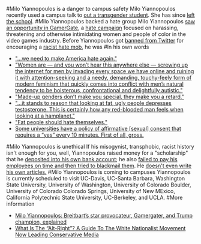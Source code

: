 #Milo Yiannopoulos is a danger to campus safety
Milo Yiannopoulos recently used a campus talk to [out a transgender student](http://nymag.com/thecut/2016/12/milo-yiannopoulos-harassed-a-trans-student-at-uw-milwaukee.html). She has since [left the school](http://www.themarysue.com/milo-yiannopoulos-university-apology/).
#Milo Yiannopoulos backed a hate group
Milo Yiannopoulos [saw an opportunity in GamerGate](http://www.salon.com/2014/10/28/gamergates_fickle_hero_the_dark_opportunism_of_breitbarts_milo_yiannopoulos/), a [hate campaign](http://www.bostonmagazine.com/news/article/2015/04/28/gamergate/) focused on harassing, threatening and otherwise intimidating women and people of color in the video games industry. 
Before Yiannopoulos got [banned from Twitter](https://www.buzzfeed.com/charliewarzel/twitter-just-permanently-suspended-conservative-writer-milo?utm_term=.nuRAp2lLw#.aqk1YJkWK) for encouraging a [racist hate mob](https://www.washingtonpost.com/news/the-intersect/wp/2016/07/21/what-it-takes-to-get-banned-from-twitter/), he was 
#In his own words
* ["...we need to make America hate again."](http://archive.is/2vSLJ)
* ["Women are — and you won’t hear this anywhere else — screwing up the internet for men by invading every space we have online and ruining it with attention-seeking and a needy, demanding, touchy-feely form of modern feminism that quickly comes into conflict with men’s natural tendency to be boisterous, confrontational and delightfully autistic."](http://archive.is/bSBGL)
* ["Made-up genders don’t make you special, they make you a retard."](http://archive.is/oNL2f)
* ["...it stands to reason that looking at fat, ugly people depresses testosterone. This is certainly how any red-blooded man feels when looking at a hamplanet."](http://archive.is/NAFms)
* ["Fat people should hate themselves."](http://archive.is/WIfA4)
* [Some universities have a policy of affirmative [sexual] consent that requires a “yes” every 10 minutes. First of all, gross.](http://archive.is/2Rupq)

#Milo Yiannopoulos is unethical
If his misogynist, transphobic, racist history isn't enough for you, well, Yiannopoulos raised money for a "scholarship" that he [deposited into his own bank account](http://www.mediaite.com/online/breitbarts-milo-yiannopoulos-raised-100k-for-charity-deposits-it-in-his-bank-account/); he also [failed to pay his employees on time and then tried to blackmail them](https://www.theguardian.com/media/2013/mar/01/the-kernel). He [doesn't even write his own articles.](https://www.buzzfeed.com/josephbernstein/top-conservative-writer-is-a-group-effort-sources-say?utm_term=.wyeBG2gwN#.ua9oeDx09)
#Milo Yiannopoulos is coming to campuses
Yiannopoulos is currently scheduled to visit UC-Davis, UC-Santa Barbara, Washington State University, University of Washington, University of Colorado Boulder, University of Colorado Colorado Springs, University of New MExico, California Polytechnic State University, UC-Berkeley, and UCLA.
#More information
* [Milo Yiannopoulos: Breitbart’s star provocateur, Gamergater, and Trump champion, explained](http://www.vox.com/2016/4/4/11355876/milo-yiannopoulos)
* [What Is The “Alt-Right”? A Guide To The White Nationalist Movement Now Leading Conservative Media](http://mediamatters.org/blog/2016/08/25/what-alt-right-guide-white-nationalist-movement-now-leading-conservative-media/212643)
